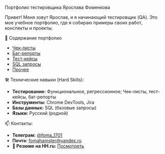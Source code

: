 Портфолио тестировщика Ярослава Фоменкова

Привет! Меня зовут Ярослав, и я начинающий тестировщик (QA). Это мое учебное портфолио, где я собираю примеры своих работ, конспекты и проекты.

📁 Содержание портфолио

- [Чек-листы](/checklists)
- [Баг-репорты](/bug-reports)
- [Тест-кейсы](/test-cases)
- [SQL запросы](/sql)
- [Прочее](/other)

🛠 Технические навыки (Hard Skills):
- **Тестирование:** Функциональное, регрессионное; Чек-листы, тест-кейсы, баг-репорты
- **Инструменты:** Chrome DevTools, Jira
- **Базы данных:** SQL (базовые запросы)
- **Языки:** Русский (родной)

📫 Контакты:
- **Телеграм:** [@foma_1701](https://t.me/foma_1701)
- **Почта:** fomahamster@yandex.ru
- **📄 Резюме на HH.ru:** [Посмотреть](https://hh.ru/resume/0e5f0dd6ff0f8d7d2a0039ed1f4342596f6261)
